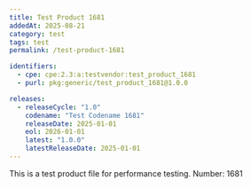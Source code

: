 ```yaml
---
title: Test Product 1681
addedAt: 2025-08-21
category: test
tags: test
permalink: /test-product-1681

identifiers:
  - cpe: cpe:2.3:a:testvendor:test_product_1681
  - purl: pkg:generic/test_product_1681@1.0.0

releases:
  - releaseCycle: "1.0"
    codename: "Test Codename 1681"
    releaseDate: 2025-01-01
    eol: 2026-01-01
    latest: "1.0.0"
    latestReleaseDate: 2025-01-01
---
```


This is a test product file for performance testing. Number: 1681
